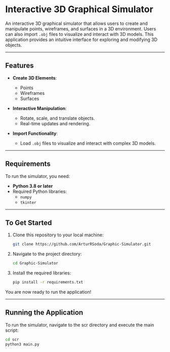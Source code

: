 # Interactive 3D Graphical Simulator

An interactive 3D graphical simulator that allows users to create and manipulate points, wireframes, and surfaces in a 3D environment. Users can also import `.obj` files to visualize and interact with 3D models. This application provides an intuitive interface for exploring and modifying 3D objects.

---

## Features

- **Create 3D Elements**:
  - Points
  - Wireframes
  - Surfaces

- **Interactive Manipulation**:
  - Rotate, scale, and translate objects.
  - Real-time updates and rendering.

- **Import Functionality**:
  - Load `.obj` files to visualize and interact with complex 3D models.

---

## Requirements

To run the simulator, you need:

- **Python 3.8 or later**
- Required Python libraries:
  - `numpy`
  - `tkinter`

---

## To Get Started

1. Clone this repository to your local machine:
   ```bash
   git clone https://github.com/ArturRSoda/Graphic-Simulator.git

2. Navigate to the project directory:
   ```bash
   cd Graphic-Simulator

3. Install the required libraries:
   ```bash
   pip install -r requirements.txt

You are now ready to run the application!

---

## Running the Application

To run the simulator, navigate to the scr directory and execute the main script:
```bash
cd scr
python3 main.py
